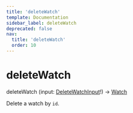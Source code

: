 ```yaml
---
title: 'deleteWatch'
template: Documentation
sidebar_label: deleteWatch
deprecated: false
nav:
  title: 'deleteWatch'
  order: 10
---
```


# deleteWatch

<div className="pb-4 font-roboto-slab text-lg"><span className="font-bold">deleteWatch</span> <span style={{'fontWeight':400,'fontSize':'0.85em'}}>(input: <a href="/guardrails/docs/reference/graphql/input/DeleteWatchInput">DeleteWatchInput</a>!) &rarr; <a href="/guardrails/docs/reference/graphql/object/Watch">Watch</a></span>
</div>



Delete a watch by `id`.
